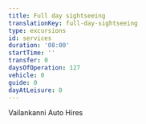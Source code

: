 ```yaml
---
title: Full day sightseeing
translationKey: full-day-sightseeing
type: excursions
id: services
duration: '08:00'
startTime: ''
transfer: 0
daysOfOperation: 127
vehicle: 0
guide: 0
dayAtLeisure: 0
---
```

Vailankanni Auto Hires